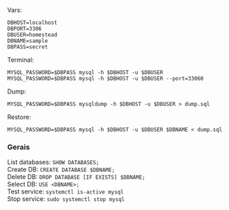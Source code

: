 Vars:
```
DBHOST=localhost
DBPORT=3306
DBUSER=homestead
DBNAME=sample
DBPASS=secret
```

Terminal: 
```
MYSQL_PASSWORD=$DBPASS mysql -h $DBHOST -u $DBUSER
MYSQL_PASSWORD=$DBPASS mysql -h $DBHOST -u $DBUSER --port=33060
```

Dump: 
```
MYSQL_PASSWORD=$DBPASS mysqldump -h $DBHOST -u $DBUSER > dump.sql
```

Restore: 
```
MYSQL_PASSWORD=$DBPASS mysql -h $DBHOST -u $DBUSER $DBNAME < dump.sql
```

### Gerais
List databases: `SHOW DATABASES;`  
Create DB: `CREATE DATABASE $DBNAME;`  
Delete DB: `DROP DATABASE [IF EXISTS] $DBNAME;`  
Select DB: `USE <DBNAME>;`  
Test service: `systemctl is-active mysql`  
Stop service: `sudo systemctl stop mysql`  
